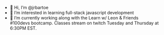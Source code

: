 - 👋 Hi, I’m @jrbartoe
- 👀 I’m interested in learning full-stack javascript development
- 🌱 I’m currently working along with the Learn w/ Leon & Friends #100devs bootcamp. Classes stream on twitch Tuesday and Thursday at 6:30PM EST. 

<!---
jrbartoe/jrbartoe is a ✨ special ✨ repository because its `README.md` (this file) appears on your GitHub profile.
You can click the Preview link to take a look at your changes.
--->
